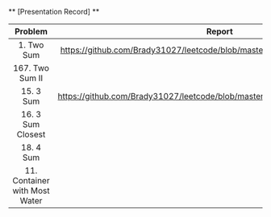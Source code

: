 ** [Presentation Record] **

| Problem   | Report   | Present  |
|:---------:|:--------:|:--------:|
|1. Two Sum | https://github.com/Brady31027/leetcode/blob/master/reports/two_sums_series.pdf | 2017/03/06 |
|167. Two Sum II |||
|15. 3 Sum       |https://github.com/Brady31027/leetcode/blob/master/reports/two_sums_series2.pdf | 2107/03/06 |
|16. 3 Sum Closest|||
|18. 4 Sum|||
|11. Container with Most Water|||

